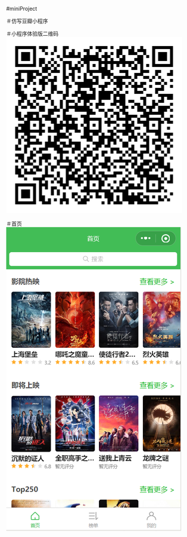 #miniProject

＃仿写豆瓣小程序

＃小程序体验版二维码
![image](https://github.com/Schicksal0823/miniProject/blob/master/QR.jpg)

＃首页
![image](https://github.com/Schicksal0823/miniProject/blob/master/image.png)
